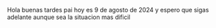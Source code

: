Hola buenas tardes pai hoy es 9 de agosto de 2024 y espero que sigas adelante aunque sea la situacion mas dificil